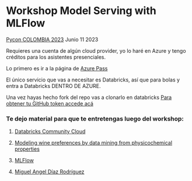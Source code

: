 # Workshop Model Serving with MLFlow
[Pycon COLOMBIA 2023](https://2023.pycon.co/speakers/)  Junio 11 2023

Requieres una cuenta de algún cloud provider, yo lo haré en Azure y tengo créditos para los asistentes presenciales. 

Lo primero es ir a la página de [Azure Pass](https://www.microsoftazurepass.com/)

El único servicio que vas a necesitar es Databricks, así que para bolas y entra a Databricks DENTRO DE AZURE. 

Una vez hayas hecho fork del repo vas a clonarlo en databricks [Para obtener tu GitHub token accede acá](https://github.com/settings/tokens?type=beta)

### Te dejo material para que te entretengas luego del workshop:

1. [Databricks Community Cloud](https://community.cloud.databricks.com/login.html)

1. [Modeling wine preferences by data mining from physicochemical properties](https://www.sciencedirect.com/science/article/abs/pii/S0167923609001377)

1. [MLFlow](https://mlflow.org/)

1. [Miguel Angel Díaz Rodríguez](https://www.linkedin.com/in/migueldr/)
